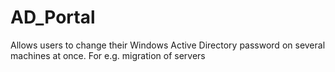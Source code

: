 AD_Portal
=========

Allows users to change their Windows Active Directory password on several machines at once. For e.g. migration of servers